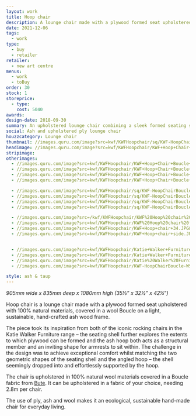 ```yaml
---
layout: work
title: Hoop chair
description: A lounge chair made with a plywood formed seat upholstered with 100% natural materials, covered in a wool Boucle from Bute Fabrics on a light, sustainable, hand-crafted ash wood frame.
date: 2021-12-06
tags:
  - work
type:
  - buy
  - retailer
retailer:
  - new art centre
menus:
  - work
  - toBuy
order: 30
stock: 1
storeprice:
  - type:
    cost: 5040
awards:
design-date: 2018-09-30
summary: An upholstered lounge chair combining a sleek formed seating shell with a light ash wood frame.
social: Ash and upholstered ply lounge chair
houzzcategory: Lounge chair
thumbnail: //images.quru.com/image?src=kwf/KWFHoopchair/sq/KWF-HoopChairBoucle-WFsq.jpg&strip=1&width=175&height=175&strip=1
headimage: //images.quru.com/image?src=kwf/KWFHoopchair/KWF+Hoop+Chair+Boucle+on+blue.jpg&fill=auto&strip=1
stripimage:
otherimages:
  - //images.quru.com/image?src=kwf/KWFHoopchair/KWF+Hoop+Chair+Boucle+on+blue+front.jpg&fill=auto&strip=1
  - //images.quru.com/image?src=kwf/KWFHoopchair/KWF+Hoop+Chair+Boucle+on+blue+model.jpg&fill=auto&strip=1
  - //images.quru.com/image?src=kwf/KWFHoopchair/KWF+Hoop+Chair+Boucle+on+blue+side.jpg&fill=auto&strip=1
  - //images.quru.com/image?src=kwf/KWFHoopchair/KWF+Hoop+Chair+Boucle+on+blue+back+34.jpg&fill=auto&strip=

  - //images.quru.com/image?src=kwf/KWFHoopchair/sq/KWF-HoopChairBoucle-WBR34sq.jpg&flip=h&fill=auto&strip=1
  - //images.quru.com/image?src=kwf/KWFHoopchair/sq/KWF-HoopChairBoucle-WFsq.jpg&fill=auto&strip=1
  - //images.quru.com/image?src=kwf/KWFHoopchair/sq/KWF-HoopChairBoucle-WFL34sq.jpg&fill=auto&strip=1  
  - //images.quru.com/image?src=kwf/KWFHoopchair/sq/KWF-HoopChairBoucle-WBsq.jpg&fill=auto&strip=1

  - //images.quru.com/image?src=/kwf/KWFHoopchair/KWF%20Hoop%20chair%20back%2034.JPG&angle=90&top=0.1&bottom=0.9&fill=auto&strip=1
  - //images.quru.com/image?src=kwf/KWFHoopchair/KWF%20Hoop%20chair%20front.JPG&angle=90&top=0.1125&bottom=0.8875&fill=auto&strip=1
  - //images.quru.com/image?src=kwf/KWFHoopchair/KWF+Hoop+chair+34.JPG&top=0.13&bottom=0.9&angle=90&fill=auto&strip=1
  - //images.quru.com/image?src=kwf/KWFHoopchair/KWF+Hoop+chair+side.JPG&top=0.1&bottom=0.9&angle=90&fill=auto&strip=1


  - //images.quru.com/image?src=kwf/KWFHoopchair/Katie+Walker+Furniture+Hoop+chair+-+Boucle+back+pair.jpg
  - //images.quru.com/image?src=kwf/KWFHoopchair/Katie+Walker+Furniture+Hoop+chair+-+Boucle+main.jpg
  - //images.quru.com/image?src=kwf/KWFHoopchair/Katie%20Walker%20Furniture%20Hoop%20chair%20-%20Boucle%20single%20front.jpg&bottom=0.86875&top=0.19375&right=0.87097&strip=1
  - //images.quru.com/image?src=kwf/KWFHoopchair/KWF-HoopChairBoucle-WSet.jpg

style: ash & taup
---
```

_905mm wide x 835mm deep x 1080mm high (35&#8531;&rdquo; x 32&frac12;&rdquo; x 42&frac14;&rdquo;)_

Hoop chair is a lounge chair made with a plywood formed seat upholstered with 100% natural materials, covered in a wool Boucle on a light, sustainable, hand-crafted ash wood frame.

The piece took its inspiration from both of the iconic rocking chairs in the Katie Walker Furniture range – the seating shell further explores the extents to which plywood can be formed and the ash hoop both acts as a structural member and an inviting shape for armrests to sit within. The challenge in the design was to achieve exceptional comfort whilst matching the two geometric shapes of the seating shell and the angled hoop – the shell seemingly dropped into and effortlessly supported by the hoop.

The chair is upholstered in 100% natural wool materials covered in a Boucle fabric from [Bute](https://www.butefabricsltd.com/ "Bute Fabrics, Scotland"). It can be upholstered in a fabric of your choice, needing 2.8m per chair.

The use of ply, ash and wool makes it an ecological, sustainable hand-made chair for everyday living.

